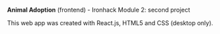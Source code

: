 **Animal Adoption** (frontend) - Ironhack Module 2: second project

This web app was created with React.js, HTML5 and CSS (desktop only).

